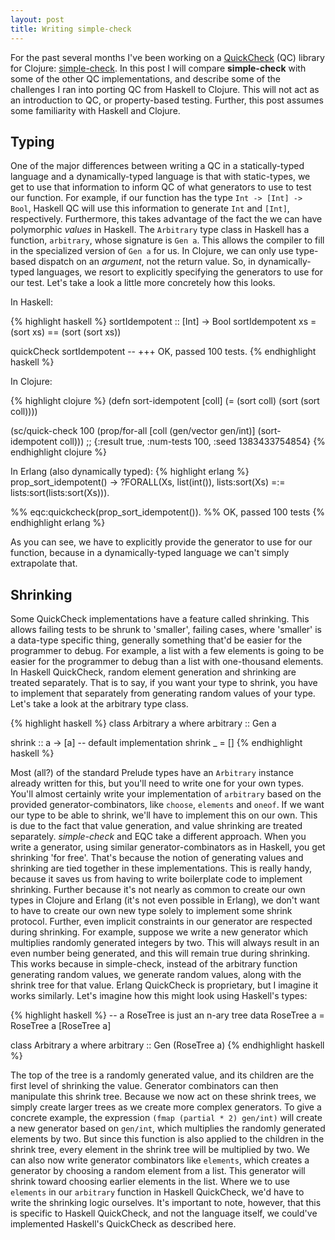 ```yaml
---
layout: post
title: Writing simple-check
---
```


For the past several months I've been working on a
[QuickCheck](http://en.wikipedia.org/wiki/QuickCheck) (QC) library for Clojure:
[simple-check](https://github.com/reiddraper/simple-check). In this post I will
compare **simple-check** with some of the other QC implementations, and
describe some of the challenges I ran into porting QC from Haskell to Clojure.
This will not act as an introduction to QC, or property-based testing.
Further, this post assumes some familiarity with Haskell and Clojure.

## Typing

One of the major differences between writing a QC in a statically-typed
language and a dynamically-typed language is that with static-types, we get to
use that information to inform QC of what generators to use to test our
function. For example, if our function has the type `Int -> [Int] -> Bool`,
Haskell QC will use this information to generate `Int` and `[Int]`,
respectively. Furthermore, this takes advantage of the fact the we can have
polymorphic _values_ in Haskell. The `Arbitrary` type class in Haskell has a
function, `arbitrary`, whose signature is `Gen a`. This allows the compiler to
fill in the specialized version of `Gen a` for us. In Clojure, we can only use
type-based dispatch on an _argument_, not the return value. So, in
dynamically-typed languages, we resort to explicitly specifying the generators
to use for our test. Let's take a look a little more concretely how this looks.

In Haskell:

{% highlight haskell %}
sortIdempotent :: [Int] -> Bool
sortIdempotent xs = (sort xs) == (sort (sort xs))

quickCheck sortIdempotent
-- +++ OK, passed 100 tests.
{% endhighlight haskell %}

In Clojure:

{% highlight clojure %}
(defn sort-idempotent
  [coll]
  (= (sort coll) (sort (sort coll))))

(sc/quick-check 100
  (prop/for-all [coll (gen/vector gen/int)]
    (sort-idempotent coll)))
;; {:result true, :num-tests 100, :seed 1383433754854}
{% endhighlight clojure %}

In Erlang (also dynamically typed):
{% highlight erlang %}
prop_sort_idempotent() ->
    ?FORALL(Xs, list(int()),
            lists:sort(Xs) =:=
            lists:sort(lists:sort(Xs))).

%% eqc:quickcheck(prop_sort_idempotent()).
%% OK, passed 100 tests
{% endhighlight erlang %}

As you can see, we have to explicitly provide the generator to use for our
function, because in a dynamically-typed language we can't simply extrapolate
that.

## Shrinking

Some QuickCheck implementations have a feature called shrinking. This allows
failing tests to be shrunk to 'smaller', failing cases, where 'smaller' is a
data-type specific thing, generally something that'd be easier for the
programmer to debug. For example, a list with a few elements is going to be
easier for the programmer to debug than a list with one-thousand elements. In
Haskell QuickCheck, random element generation and shrinking are treated
separately. That is to say, if you want your type to shrink, you have to
implement that separately from generating random values of your type. Let's
take a look at the arbitrary type class.

{% highlight haskell %}
class Arbitrary a where
  arbitrary :: Gen a

  shrink :: a -> [a]
  -- default implementation
  shrink _ = []
{% endhighlight haskell %}

Most (all?) of the standard Prelude types have an `Arbitrary` instance already
written for this, but you'll need to write one for your own types. You'll
almost certainly write your implementation of `arbitrary` based on the provided
generator-combinators, like `choose`, `elements` and `oneof`. If we want our
type to be able to shrink, we'll have to implement this on our own. This is due
to the fact that value generation, and value shrinking are treated separately.
_simple-check_ and EQC take a different approach. When you write a generator,
using similar generator-combinators as in Haskell, you get shrinking 'for
free'. That's because the notion of generating values and shrinking are tied
together in these implementations. This is really handy, because it saves us
from having to write boilerplate code to implement shrinking. Further because
it's not nearly as common to create our own types in Clojure and Erlang (it's
not even possible in Erlang), we don't want to have to create our own new type
solely to implement some shrink protocol. Further, even implicit constraints in
our generator are respected during shrinking. For example, suppose we write a
new generator which multiplies randomly generated integers by two. This will
always result in an even number being generated, and this will remain true
during shrinking. This works because in simple-check, instead of the arbitrary
function generating random values, we generate random values, along with the
shrink tree for that value. Erlang QuickCheck is proprietary, but I imagine it
works similarly. Let's imagine how this might look using Haskell's types:

{% highlight haskell %}
-- a RoseTree is just an n-ary tree
data RoseTree a = RoseTree a [RoseTree a]

class Arbitrary a where
  arbitrary :: Gen (RoseTree a)
{% endhighlight haskell %}

The top of the tree is a randomly generated value, and its children are the
first level of shrinking the value. Generator combinators can then manipulate
this shrink tree. Because we now act on these shrink trees, we simply create
larger trees as we create more complex generators. To give a concrete example,
the expression `(fmap (partial * 2) gen/int)` will create a new generator based
on `gen/int`, which multiplies the randomly generated elements by two. But
since this function is also applied to the children in the shrink tree, every
element in the shrink tree will be multiplied by two. We can also now write
generator combinators like `elements`, which creates a generator by choosing a
random element from a list. This generator will shrink toward choosing earlier
elements in the list. Where we to use `elements` in our `arbitrary` function in
Haskell QuickCheck, we'd have to write the shrinking logic ourselves. It's
important to note, however, that this is specific to Haskell QuickCheck, and
not the language itself, we could've implemented Haskell's QuickCheck as
described here.
